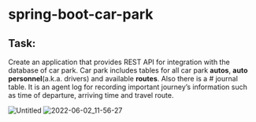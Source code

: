 # spring-boot-car-park

## Task:
Create an application that provides REST API for integration with the database of car park. Car park includes tables for all car park **autos**, **auto personnel**(a.k.a. drivers) and available **routes**. Also there is a  # journal table. It is an agent log for recording important journey’s information such as time of departure, arriving time and travel route. 

![Untitled](https://user-images.githubusercontent.com/98343371/171598297-8acd04d8-7d95-4b89-acce-11840c99c1fa.png)
![2022-06-02_11-56-27](https://user-images.githubusercontent.com/98343371/171596524-0598e4ca-33ef-46e3-87ad-0f943025b2dc.png) 
